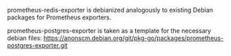 prometheus-redis-exporter is debianized analogously to existing Debian packages for
Prometheus exporters.

prometheus-postgres-exporter is taken as a template for the necessary debian files:
https://anonscm.debian.org/git/pkg-go/packages/prometheus-postgres-exporter.git
